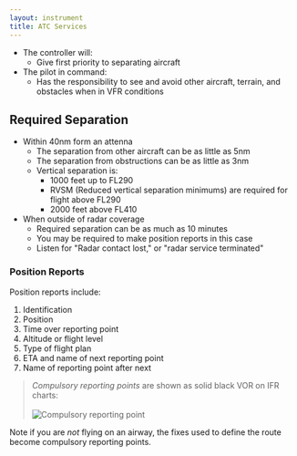 ```yaml
---
layout: instrument
title: ATC Services
---
```


- The controller will: 
	- Give first priority to separating aircraft
- The pilot in command: 
	- Has the responsibility to see and avoid other aircraft, terrain, and obstacles when in VFR conditions

## Required Separation

- Within 40nm form an attenna
	- The separation from other aircraft can be as little as 5nm
	- The separation from obstructions can be as little as 3nm
	- Vertical separation is:
		- 1000 feet up to FL290
		- RVSM (Reduced vertical separation minimums) are required for flight above FL290
		- 2000 feet above FL410
- When outside of radar coverage
	- Required separation can be as much as 10 minutes
	- You may be required to make position reports in this case
	- Listen for "Radar contact lost," or "radar service terminated"

### Position Reports

Position reports include: 

1. Identification
2. Position
3. Time over reporting point
4. Altitude or flight level
5. Type of flight plan
6. ETA and name of next reporting point
7. Name of reporting point after next

> *Compulsory reporting points* are shown as solid black VOR on IFR charts: <br /><br />
![Compulsory reporting point](http://www.boldmethod.com/images/blog/quizzes/2016/10/the-hardest-ifr-quiz-youll-take-this-week/stem-1.jpg)

Note if you are *not* flying on an airway, the fixes used to define the route become compulsory reporting points. 